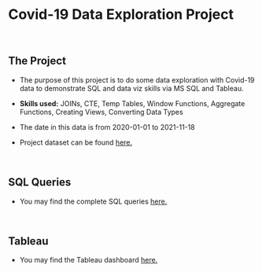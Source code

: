 # Covid-19 Data Exploration Project

&nbsp;

## The Project

- The purpose of this project is to do some data exploration with Covid-19 data to demonstrate SQL and data viz skills via MS SQL and Tableau.

- <strong>Skills used:</strong> JOINs, CTE, Temp Tables, Window Functions, Aggregate Functions, Creating Views, Converting Data Types

- The date in this data is from 2020-01-01 to 2021-11-18

- Project dataset can be found [here.](https://ourworldindata.org/covid-deaths)

 &nbsp;
 
 ## SQL Queries
 
 - You may find the complete SQL queries [here.](https://github.com/PeterTO20/Portfolio-Projects/blob/Covid-19-Project-SQL-Queries/Covid-19%20SQL%20Queries)
 
  &nbsp;
  
 ## Tableau
 
 - You may find the Tableau dashboard [here.](https://public.tableau.com/app/profile/peter.masternak/viz/Portfolio_Project_Covid_1/Dashboard1)
